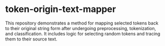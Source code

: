 # token-origin-text-mapper
This repository demonstrates a method for mapping selected tokens back to their original string form after undergoing preprocessing, tokenization, and classification. It includes logic for selecting random tokens and tracing them to their source text.
